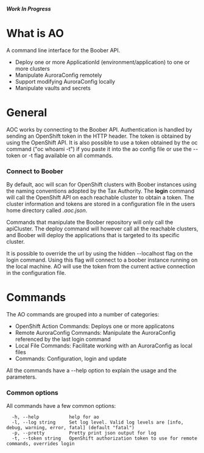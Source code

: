 **_Work In Progress_**
# What is AO
A command line interface for the Boober API.
  * Deploy one or more ApplicationId (environment/application) to one or more clusters
  * Manipulate AuroraConfig remotely
  * Support modifying AuroraConfig locally
  * Manipulate vaults and secrets

# General
AOC works by connecting to the Boober API.  Authentication is handled by sending an 
OpenShift token in the HTTP header.
The token is obtained by using the OpenShift API. It is also possible to use a token obtained
by the oc command ("oc whoami -t") if you paste it into the ao config file or use the --token or -t flag available on all commands.

### Connect to Boober
By default, aoc will scan for OpenShift clusters with Boober instances using the naming 
conventions adopted by the Tax Authority.  The **login** command will call the OpenShift 
API on each reachable cluster to obtain a token.  The cluster information and tokens are 
 stored in a configuration file in the users home directory called _.aoc.json_.  

Commands that manipulate the Boober repository will only call the apiCluster.  The deploy command
will however call all the reachable clusters, and Boober will deploy the applications that
is targeted to its specific cluster.

It is possible to override the url by using the hidden --localhost flag on the login command.  Using this flag will connect to a boober instance running on the local machine.  AO will use the token from the current active connection in the configuration file.

# Commands
The AO commands are grouped into a number of categories:
- OpenShift Action Commands: Deploys one or more applicatons
- Remote AuroraConfig Commands: Manipulate the AuroraConfig referenced by the last login command
- Local File Commands: Facilitate working with an AuroraConfig as local files
- Commands: Configuration, login and update
 
All the commands have a --help option to explain the usage and the parameters.

### Common options
All commands have a few common options:
````
  -h, --help           help for ao
  -l, --log string     Set log level. Valid log levels are [info, debug, warning, error, fatal] (default "fatal")
  -p, --pretty         Pretty print json output for log
  -t, --token string   OpenShift authorization token to use for remote commands, overrides login
````


